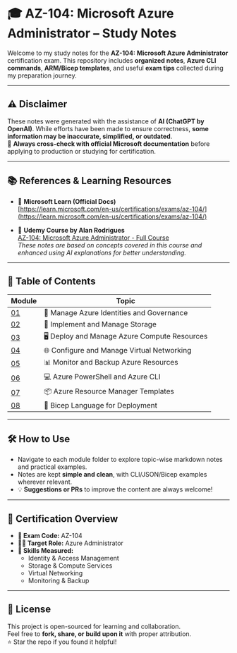 # 🎓 AZ-104: Microsoft Azure Administrator – Study Notes

Welcome to my study notes for the **AZ-104: Microsoft Azure Administrator** certification exam. This repository includes **organized notes**, **Azure CLI commands**, **ARM/Bicep templates**, and useful **exam tips** collected during my preparation journey.

---

## ⚠️ Disclaimer

These notes were generated with the assistance of **AI (ChatGPT by OpenAI)**. While efforts have been made to ensure correctness, **some information may be inaccurate, simplified, or outdated**.  
📌 **Always cross-check with official Microsoft documentation** before applying to production or studying for certification.

---

## 📚 References & Learning Resources

- 🧭 **Microsoft Learn (Official Docs)**  
  [https://learn.microsoft.com/en-us/certifications/exams/az-104/](https://learn.microsoft.com/en-us/certifications/exams/az-104/)

- 🎥 **Udemy Course by Alan Rodrigues**  
  [AZ-104: Microsoft Azure Administrator - Full Course](https://www.udemy.com/course/az-104-microsoft-azure-administrator/)  
  _These notes are based on concepts covered in this course and enhanced using AI explanations for better understanding._

---

## 📂 Table of Contents

| Module | Topic |
|--------|-------|
| [01](./01_Manage_Azure_Identities_and_Governance/) | 🔐 Manage Azure Identities and Governance |
| [02](./02_Implement_and_Manage_Storage/) | 💾 Implement and Manage Storage |
| [03](./03_Deploy_and_Manage_Azure_Compute_Resources/) | 🖥️ Deploy and Manage Azure Compute Resources |
| [04](./04_Configure_and_Manage_Virtual_Networking/) | 🌐 Configure and Manage Virtual Networking |
| [05](./05_Monitor_and_Backup_Azure_Resources/) | 📊 Monitor and Backup Azure Resources |
| [06](./06_Azure_Powershell_and_Azure_CLI/) | 💻 Azure PowerShell and Azure CLI |
| [07](./07_Azure_Resource_Manager_Templates/) | 📦 Azure Resource Manager Templates |
| [08](./08_Bicep_Language_for_Deployment/) | 🧱 Bicep Language for Deployment |

---

## 🛠️ How to Use

- Navigate to each module folder to explore topic-wise markdown notes and practical examples.
- Notes are kept **simple and clean**, with CLI/JSON/Bicep examples wherever relevant.
- 💡 **Suggestions or PRs** to improve the content are always welcome!

---

## 🧾 Certification Overview

- **📌 Exam Code:** AZ-104  
- **🧑‍💻 Target Role:** Azure Administrator  
- **📘 Skills Measured:**
  - Identity & Access Management
  - Storage & Compute Services
  - Virtual Networking
  - Monitoring & Backup

---

## 📄 License

This project is open-sourced for learning and collaboration.  
Feel free to **fork, share, or build upon it** with proper attribution.  
⭐ Star the repo if you found it helpful!

